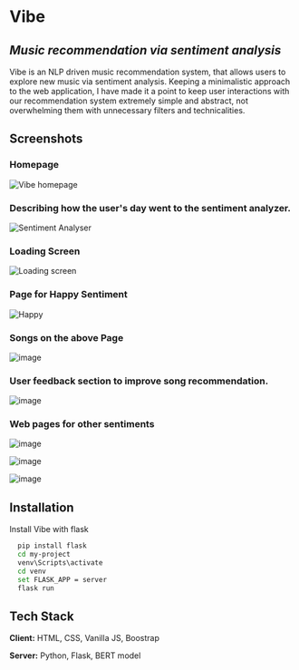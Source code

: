 
# Vibe
## _Music recommendation via sentiment analysis_

Vibe is an NLP driven music recommendation system, that allows users to explore new music via sentiment analysis. Keeping a minimalistic approach to the web application, I have made it a point to keep user interactions with our recommendation system extremely simple and abstract, not overwhelming them with unnecessary filters and technicalities. 





## Screenshots

### Homepage
![Vibe homepage](https://user-images.githubusercontent.com/86958793/158050485-3ac2b709-d644-4bb9-8dec-0a312342262a.png)

### Describing how the user's day went to the sentiment analyzer.
![Sentiment Analyser](https://user-images.githubusercontent.com/86958793/158050554-8f204929-d8d9-4dff-9a8b-a27a7569412d.png)

### Loading Screen
![Loading screen](https://user-images.githubusercontent.com/86958793/158050599-512b9788-ff41-45a3-a44f-909828dc1033.png)

### Page for Happy Sentiment
![Happy](https://user-images.githubusercontent.com/86958793/158050626-faf31728-dc97-4348-8529-8aec3f107e8b.png)

### Songs on the above Page
![image](https://user-images.githubusercontent.com/86958793/158050663-8133cdf4-3d76-4ae0-b43c-dad36a1d1289.png)

### User feedback section to improve song recommendation.
![image](https://user-images.githubusercontent.com/86958793/158050665-8a10c44b-e84f-4b85-817f-a54c1017d62a.png)

### Web pages for other sentiments
![image](https://user-images.githubusercontent.com/86958793/158050682-d2877b33-969e-4bd8-82ad-0b5653c427c9.png)

![image](https://user-images.githubusercontent.com/86958793/158050812-f72f3407-b771-4909-9864-ae0460645753.png)

![image](https://user-images.githubusercontent.com/86958793/158050834-be3e11d5-2582-4ad7-b477-4cfb38fb5f94.png)







## Installation


Install Vibe with flask

```bash
  pip install flask
  cd my-project
  venv\Scripts\activate
  cd venv
  set FLASK_APP = server
  flask run
```
    
## Tech Stack

**Client:** HTML, CSS, Vanilla JS, Boostrap

**Server:** Python, Flask, BERT model

